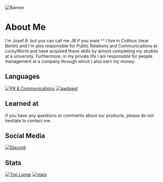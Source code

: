 ![Banner](https://camo.githubusercontent.com/93aceef5fe9f5789d731a485c541c991f5db7ad06c5e662fb7b88ac963d9304d/68747470733a2f2f692e6c76636b79776f726c642e6e65742f6c76636b792f62616e6e65722f6e657742616e6e65722e706e67)
# About Me

I'm Josef B. but you can call me JB if you want ^^
I live in Cottbus (near Berlin) and I'm also responsible for Public Relations and Communications at LvckyWorld and have acquired these skills by almost completing my studies at a university. Furthermore, in my private life I am responsible for people management at a company through which I also earn my money. 

 

## Languages
[![PR & Communications](https://img.shields.io/badge/PR%20%26%20Communications-2y-orange)](https://discord.gg/hu52tpefwj)
[![awdawd](https://img.shields.io/badge/-javascript-F7DF1E.svg?logo=javascript&logoColor=black&longCache=true&style=for-the-badge)](https://github.com/SkyWolf0402?tab=repositories&q=&type=&language=javascript)

## Learned at

If you have any questions or comments about our products, please do not hesitate to contact me.

## Social Media
[![Discord](https://img.shields.io/badge/-Discord-5865F2.svg?logo=discord&logoColor=white&longCache=true&style=for-the-badge)](https://discordapp.com/users/641266097768890408)

## Stats
[![Top Langs](https://github-readme-stats.vercel.app/api/top-langs/?username=SkyWolf0402&theme=tokyonight)](https://github.com/SkyWolf0402/)
[![stats](https://github-readme-stats.vercel.app/api?username=SkyWolf0402&count_private=true&theme=tokyonight&include_all_commits=true)](https://github.com/SkyWolf0402)
